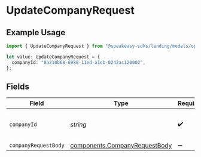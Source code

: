 # UpdateCompanyRequest

## Example Usage

```typescript
import { UpdateCompanyRequest } from "@speakeasy-sdks/lending/models/operations";

let value: UpdateCompanyRequest = {
  companyId: "8a210b68-6988-11ed-a1eb-0242ac120002",
};
```

## Fields

| Field                                                                          | Type                                                                           | Required                                                                       | Description                                                                    | Example                                                                        |
| ------------------------------------------------------------------------------ | ------------------------------------------------------------------------------ | ------------------------------------------------------------------------------ | ------------------------------------------------------------------------------ | ------------------------------------------------------------------------------ |
| `companyId`                                                                    | *string*                                                                       | :heavy_check_mark:                                                             | Unique identifier for a company.                                               | 8a210b68-6988-11ed-a1eb-0242ac120002                                           |
| `companyRequestBody`                                                           | [components.CompanyRequestBody](../../models/components/companyrequestbody.md) | :heavy_minus_sign:                                                             | N/A                                                                            |                                                                                |